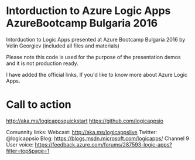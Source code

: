 # Intorduction to Azure Logic Apps AzureBootcamp Bulgaria 2016

Intorduction to Logic Apps presented at Azure Bootcamp Bulgaria 2016 by Velin Georgiev (included all files and materials)

Please note this code is used for the purpose of the presentation demos and it is not production ready.

I have added the official links, If you'd like to know more about Azure Logic Apps.

# Call to action
http://aka.ms/logicappsquickstart
https://github.com/logicappsio

Comunnity links:
Webcast: http://aka.ms/logicappslive
Twitter: @logicappsio
Blog: https://blogs.msdn.microsoft.com/logicapps/
Channel 9
User voice: https://feedback.azure.com/forums/287593-logic-apps?filter=top&page=1





